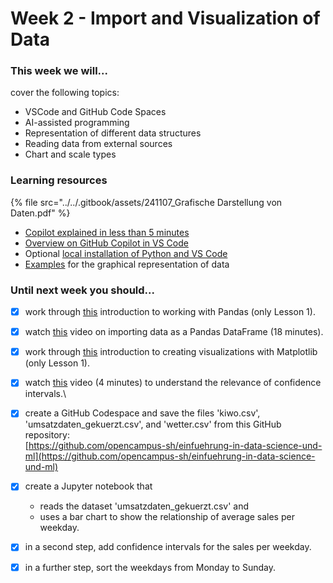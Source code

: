 # Week 2 - Import and Visualization of Data

### This week we will...

cover the following topics:

* VSCode and GitHub Code Spaces
* AI-assisted programming
* Representation of different data structures
* Reading data from external sources
* Chart and scale types

### Learning resources

{% file src="../../.gitbook/assets/241107_Grafische Darstellung von Daten.pdf" %}

* [Copilot explained in less than 5 minutes](https://youtu.be/jXp5D5ZnxGM)
* [Overview on GitHub Copilot in VS Code](https://code.visualstudio.com/docs/copilot/overview)
* Optional [local installation of Python and VS Code](https://www.datacamp.com/tutorial/setting-up-vscode-python)
* [Examples](https://github.com/opencampus-sh/einfuehrung-in-data-science-und-ml/blob/main/02_Grafische%20Darstellungen/example_plots.ipynb) for the graphical representation of data

### Until next week you should...

* [x] work through [this](https://campus.datacamp.com/courses/data-manipulation-with-pandas/transforming-dataframes) introduction to working with Pandas (only Lesson 1).
* [x] watch [this](https://www.youtube.com/watch?v=dUpyC40cF6Q\&list=PLUaB-1hjhk8FE_XZ87vPPSfHqb6OcM0cF\&index=58) video on importing data as a Pandas DataFrame (18 minutes).
* [x] work through [this](https://app.datacamp.com/learn/courses/introduction-to-data-visualization-with-matplotlib) introduction to creating visualizations with Matplotlib (only Lesson 1).
* [x] watch [this](https://www.youtube.com/watch?v=tFWsuO9f74o) video (4 minutes) to understand the relevance of confidence intervals.\

* [x] create a GitHub Codespace and save the files 'kiwo.csv', 'umsatzdaten\_gekuerzt.csv', and 'wetter.csv' from this GitHub repository:\
  [https://github.com/opencampus-sh/einfuehrung-in-data-science-und-ml](https://github.com/opencampus-sh/einfuehrung-in-data-science-und-ml)
* [x] create a Jupyter notebook that
  * reads the dataset 'umsatzdaten\_gekuerzt.csv' and
  * uses a bar chart to show the relationship of average sales per weekday.
* [x] in a second step, add confidence intervals for the sales per weekday.
* [x] in a further step, sort the weekdays from Monday to Sunday.
